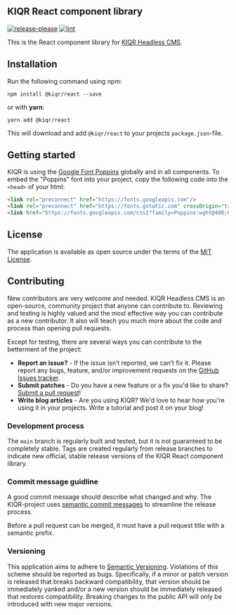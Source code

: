 KIQR React component library
-----------------
[![release-please](https://github.com/kiqr/react/actions/workflows/release-please.yaml/badge.svg)](https://github.com/kiqr/react/actions/workflows/release-please.yaml)
[![lint](https://github.com/kiqr/react/actions/workflows/lint.yaml/badge.svg)](https://github.com/kiqr/react/actions/workflows/lint.yaml)

This is the React component library for [KIQR Headless CMS](https://kiqr.dev).

Installation
------------

Run the following command using npm:

```console
npm install @kiqr/react --save
```

or with **yarn**:

```console
yarn add @kiqr/react
```

This will download and add `@kiqr/react` to your projects `package.json`-file.

Getting started
---------------

KIQR is using the [Google Font Poppins](https://fonts.google.com/specimen/Poppins) globally and in all components. To embed the "Poppins" font into your project, copy the following code into the ```<head>``` of your html:

```html
<link rel="preconnect" href="https://fonts.googleapis.com"/>
<link rel="preconnect" href="https://fonts.gstatic.com" crossOrigin="true"/>
<link href="https://fonts.googleapis.com/css2?family=Poppins:wght@400;600;700&amp;display=swap" rel="stylesheet"/>
```

License
-------
The application is available as open source under the terms of the [MIT License](https://opensource.org/licenses/MIT).

Contributing
------------
New contributors are very welcome and needed. KIQR Headless CMS is an open-source, community project that anyone can contribute to. Reviewing and testing is highly valued and the most effective way you can contribute as a new contributor. It also will teach you much more about the code and process than opening pull requests.

Except for testing, there are several ways you can contribute to the betterment of the project:
- **Report an issue?** - If the issue isn’t reported, we can’t fix it. Please report any bugs, feature, and/or improvement requests on the [GitHub Issues tracker](https://github.com/kiqr/cli/issues).
- **Submit patches** - Do you have a new feature or a fix you'd like to share? [Submit a pull request](https://github.com/kiqr/cli/pulls)!
- **Write blog articles** - Are you using KIQR? We'd love to hear how you're using it in your projects. Write a tutorial and post it on your blog!

### Development process
The `main` branch is regularly built and tested, but it is not guaranteed to be completely stable. Tags are created regularly from release branches to indicate new official, stable release versions of the KIQR React component library.

### Commit message guidline
A good commit message should describe what changed and why. The KIQR-project uses [semantic commit messages](https://www.conventionalcommits.org/en/v1.0.0/) to streamline the release process.

Before a pull request can be merged, it must have a pull request title with a semantic prefix.

### Versioning
This application aims to adhere to [Semantic Versioning](http://semver.org/). Violations
of this scheme should be reported as bugs. Specifically, if a minor or patch
version is released that breaks backward compatibility, that version should be
immediately yanked and/or a new version should be immediately released that
restores compatibility. Breaking changes to the public API will only be
introduced with new major versions.

